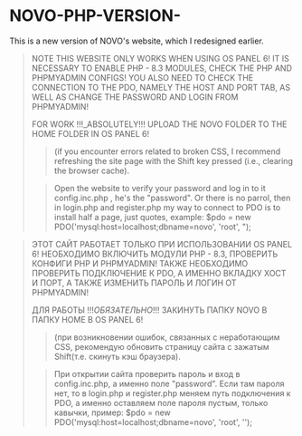 # NOVO-PHP-VERSION-
This is a new version of NOVO's website, which I redesigned earlier.
>NOTE
>THIS WEBSITE ONLY WORKS WHEN USING OS PANEL 6! IT IS NECESSARY TO ENABLE PHP - 8.3 MODULES, CHECK THE PHP AND PHPMYADMIN CONFIGS! YOU ALSO NEED TO CHECK THE CONNECTION TO THE PDO, NAMELY THE HOST AND PORT TAB, AS WELL AS CHANGE THE PASSWORD AND LOGIN FROM PHPMYADMIN!
>
>FOR WORK !!!_ABSOLUTELY!!! UPLOAD THE NOVO FOLDER TO THE HOME FOLDER IN OS PANEL 6!
>
>>(if you encounter errors related to broken CSS, I recommend refreshing the site page with the Shift key pressed (i.e., clearing the browser cache).
>
>
>>Open the website to verify your password and log in to it config.inc.php , he's the "password". Or there is no parrol, then in login.php and register.php my way to connect to PDO is to install half a page, just quotes, example: $pdo = new PDO('mysql:host=localhost;dbname=novo', 'root', ");



>ЭТОТ САЙТ РАБОТАЕТ ТОЛЬКО ПРИ ИСПОЛЬЗОВАНИИ OS PANEL 6! НЕОБХОДИМО ВКЛЮЧИТЬ МОДУЛИ PHP - 8.3, ПРОВЕРИТЬ КОНФИГИ PHP И PHPMYADMIN! ТАКЖЕ НЕОБХОДИМО ПРОВЕРИТЬ ПОДКЛЮЧЕНИЕ К PDO, А ИМЕННО ВКЛАДКУ ХОСТ И ПОРТ, А ТАКЖЕ ИЗМЕНИТЬ ПАРОЛЬ И ЛОГИН ОТ PHPMYADMIN!
>
>ДЛЯ РАБОТЫ !!!_ОБЯЗАТЕЛЬНО_!!! ЗАКИНУТЬ ПАПКУ NOVO В ПАПКУ HOME В OS PANEL 6!
>
>>(при возникновении ошибок, связанных с неработающим CSS, рекомендую обновить страницу сайта с зажатым Shift(т.е. скинуть кэш браузера).
>
>
>>При открытии сайта проверить пароль и вход в config.inc.php, а именно поле "password". Если там пароля нет, то в login.php и register.php меняем путь подключения к PDO, а именно оставляем поле пароля пустым, только кавычки, пример: $pdo = new PDO('mysql:host=localhost;dbname=novo', 'root', '');

